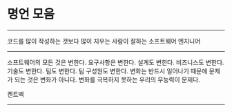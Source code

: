 # 명언 모음

---

코드를 많이 작성하는 것보다 많이 지우는 사람이 잘하는 소프트웨어 엔지니어

---

소프트웨어의 모든 것은 변한다. 요구사항은 변한다. 설계도 변한다. 비즈니스도 변한다. 기술도 변한다. 팀도 변한다. 팀 구성원도 변한다. 변화는 반드시 일어나기 때문에 문제가 되는 것은 변화가 아니다. 변화를 극복하지 못하는 우리의 무능력이 문제다.

켄트벡

---

